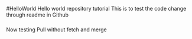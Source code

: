 #HelloWorld
Hello world repository tutorial
This is to test the code change through readme in Github
###
Now testing Pull without fetch and merge

